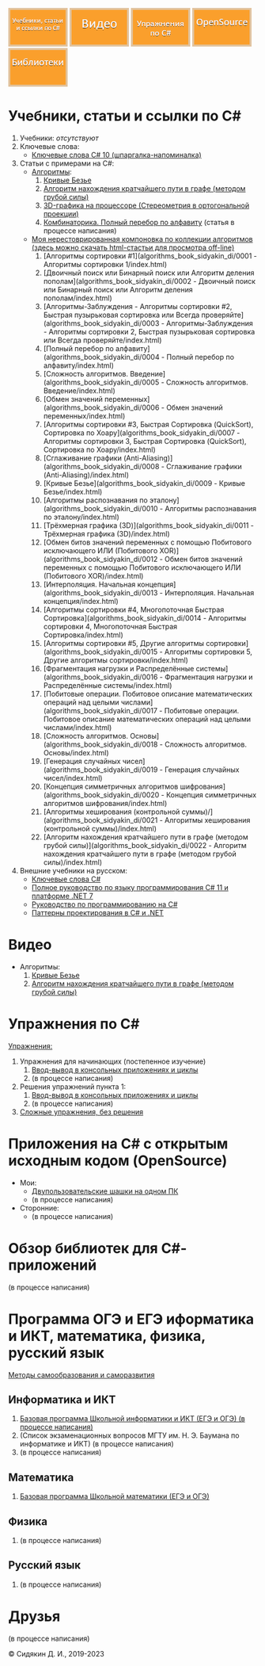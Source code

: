 [![Учебники, статьи и ссылки по C#](img/menu/read.png)](#учебники-статьи-и-ссылки-по-c)
[![Видео](img/menu/video.png)](#видео)
[![Упражнения по C#](img/menu/exercises.png)](#упражнения-по-c)
[![Приложения на C# с открытым исходным кодом (OpenSource)](img/menu/opensource.png)](#приложения-на-c-с-открытым-исходным-кодом-opensource)
[![Обзор библиотек для C#-приложений](img/menu/libs.png)](#обзор-библиотек-для-c-приложений)

# Учебники, статьи и ссылки по C#

1. Учебники:
	*отсутствуют*
2. Ключевые слова:
	- [Ключевые слова C# 10 (шпаргалка-напоминалка)](csharp-tutorials/ru-ru/csharp-10-keywords/README.md)
3. Статьи с примерами на C#:
	- [Алгоритмы](csharp-articles/ru-ru/algorithms-on-csharp/README.md):
		1. [Кривые Безье](csharp-articles/ru-ru/algorithms-on-csharp/articles/0001-Bezier-curves/README.md)
		2. [Алгоритм нахождения кратчайшего пути в графе (методом грубой силы)](csharp-articles/ru-ru/algorithms-on-csharp/articles/0002-Graphs/README.md)
		3. [3D-графика на процессоре (Стереометрия в ортогональной проекции)](csharp-articles/ru-ru/algorithms-on-csharp/articles/0003-3D-on-CPU/README.md)
		4. [Комбинаторика. Полный перебор по алфавиту](csharp-articles/ru-ru/algorithms-on-csharp/articles/0004-Brute-force-sample/README.md) (статья в процессе написания)
	- [Моя нерестоврированная компоновка по коллекции алгоритмов (здесь можно скачать html-стастьи для просмотра off-line)](https://github.com/DmitriySidyakin/CSharp-Tutorials/tree/main/algorithms_book_sidyakin_di)
		1. [Алгоритмы сортировки #1](algorithms_book_sidyakin_di/0001 - Алгоритмы сортировки 1/index.html)
		2. [Двоичный поиск или Бинарный поиск или Алгоритм деления пополам](algorithms_book_sidyakin_di/0002 - Двоичный поиск или Бинарный поиск или Алгоритм деления пополам/index.html)
		3. [Алгоритмы-Заблуждения -  Алгоритмы сортировки #2, Быстрая пузырьковая сортировка или Всегда проверяйте](algorithms_book_sidyakin_di/0003 - Алгоритмы-Заблуждения -  Алгоритмы сортировки 2, Быстрая пузырьковая сортировка или Всегда проверяйте/index.html)
		4. [Полный перебор по алфавиту](algorithms_book_sidyakin_di/0004 - Полный перебор по алфавиту/index.html)
		5. [Сложность алгоритмов. Введение](algorithms_book_sidyakin_di/0005 - Сложность алгоритмов. Введение/index.html)
		6. [Обмен значений переменных](algorithms_book_sidyakin_di/0006 - Обмен значений переменных/index.html)
		7. [Алгоритмы сортировки #3, Быстрая Сортировка (QuickSort), Сортировка по Хоару](algorithms_book_sidyakin_di/0007 - Алгоритмы сортировки 3, Быстрая Сортировка (QuickSort), Сортировка по Хоару/index.html)
		8. [Сглаживание графики (Anti-Aliasing)](algorithms_book_sidyakin_di/0008 - Сглаживание графики (Anti-Aliasing)/index.html)
		9. [Кривые Безье](algorithms_book_sidyakin_di/0009 - Кривые Безье/index.html)
		10. [Алгоритмы распознавания по эталону](algorithms_book_sidyakin_di/0010 - Алгоритмы распознавания по эталону/index.html)
		11. [Трёхмерная графика (3D)](algorithms_book_sidyakin_di/0011 - Трёхмерная графика (3D)/index.html)
		12. [Обмен битов значений переменных с помощью Побитового исключающего ИЛИ (Побитового XOR)](algorithms_book_sidyakin_di/0012 - Обмен битов значений переменных с помощью Побитового исключающего ИЛИ (Побитового XOR)/index.html)
		13. [Интерполяция. Начальная концепция](algorithms_book_sidyakin_di/0013 - Интерполяция. Начальная концепция/index.html)
		14. [Алгоритмы сортировки #4, Многопоточная Быстрая Сортировка](algorithms_book_sidyakin_di/0014 - Алгоритмы сортировки 4, Многопоточная Быстрая Сортировка/index.html)
		15. [Алгоритмы сортировки #5, Другие алгоритмы сортировки](algorithms_book_sidyakin_di/0015 - Алгоритмы сортировки 5, Другие алгоритмы сортировки/index.html)
		16. [Фрагментация нагрузки и Распределённые системы](algorithms_book_sidyakin_di/0016 - Фрагментация нагрузки и Распределённые системы/index.html)
		17. [Побитовые операции. Побитовое описание математических операций над целыми числами](algorithms_book_sidyakin_di/0017 - Побитовые операции. Побитовое описание математических операций над целыми числами/index.html)
		18. [Сложность алгоритмов. Основы](algorithms_book_sidyakin_di/0018 - Сложность алгоритмов. Основы/index.html)
		19. [Генерация случайных чисел](algorithms_book_sidyakin_di/0019 - Генерация случайных чисел/index.html)
		20. [Концепция симметричных алгоритмов шифрования](algorithms_book_sidyakin_di/0020 - Концепция симметричных алгоритмов шифрования/index.html)
		21. [Алгоритмы хеширования (контрольной суммы)/](algorithms_book_sidyakin_di/0021 - Алгоритмы хеширования (контрольной суммы)/index.html)
		22. [Алгоритм нахождения кратчайшего пути в графе (методом грубой силы)](algorithms_book_sidyakin_di/0022 - Алгоритм нахождения кратчайшего пути в графе (методом грубой силы)/index.html) 
4. Внешние учебники на русском:
	- [Ключевые слова C#](https://docs.microsoft.com/ru-ru/dotnet/csharp/language-reference/keywords/)
	- [Полное руководство по языку программирования С# 11 и платформе .NET 7](https://metanit.com/sharp/tutorial/)
	- [Руководство по программированию на C#](https://docs.microsoft.com/ru-ru/dotnet/csharp/programming-guide/)
	- [Паттерны проектирования в C# и .NET](https://metanit.com/sharp/patterns/)
	
# Видео

- Алгоритмы:
	1. [Кривые Безье](https://youtu.be/-aaBzgcqQwY)
	2. [Алгоритм нахождения кратчайшего пути в графе (методом грубой силы)](https://youtu.be/PNVci2DTWo8)
	
# Упражнения по C#

[Упражнения:](csharp-exercises/ru-ru/README.md)
1. Упражнения для начинающих (постепенное изучение)
	1. [Ввод-вывод в консольных приложениях и циклы](csharp-exercises/ru-ru/001-Input-Output-Cycles/)
	2. (в процессе написания)
2. Решения упражнений пункта 1:
	1. [Ввод-вывод в консольных приложениях и циклы](csharp-exercises/ru-ru/001-Input-Output-Cycles/solution/)
	2. (в процессе написания)
3. [Сложные упражнения, без решения](csharp-exercises/ru-ru/try-open-source/)

# Приложения на C# с открытым исходным кодом (OpenSource)

- Мои:
	- [Двупользовательские шашки на одном ПК](csharp-opensource/ru-ru/myprojects/Chess)
	- (в процессе написания)
- Сторонние:
	- (в процессе написания)
	
# Обзор библиотек для C#-приложений

(в процессе написания)

# Программа ОГЭ и ЕГЭ иформатика и ИКТ, математика, физика, русский язык

[Методы самообразования и саморазвития](methods-of-self-education-and-self-development/ru-ru)

## Информатика и ИКТ

1. [Базовая программа Школьной информатики и ИКТ (ЕГЭ и ОГЭ) (в процессе написания)](school-computer-science/ru-ru/school-topics/)
2. (Список экзаменационных вопросов МГТУ им. Н. Э. Баумана по информатике и ИКТ) (в процессе написания)
3. (в процессе написания)

## Математика
1. [Базовая программа Школьной математики (ЕГЭ и ОГЭ)](school-math/ru-ru/school-topics/)

## Физика
1. (в процессе написания)

## Русский язык
1. (в процессе написания)

# Друзья

(в процессе написания)

© Сидякин Д. И., 2019-2023